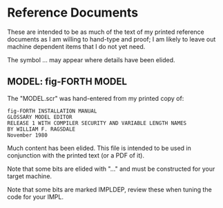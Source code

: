 # Reference Documents

These are intended to be as much of the text of my printed
reference documents as I am willing to hand-type and proof; I am
likely to leave out machine dependent items that I do not yet
need.

The symbol ... may appear where details have been elided.



## MODEL: fig-FORTH MODEL

The "MODEL.scr" was hand-entered from my printed copy of:

    fig-FORTH INSTALLATION MANUAL
    GLOSSARY MODEL EDITOR
    RELEASE 1 WITH COMPILER SECURITY AND VARIABLE LENGTH NAMES
    BY WILLIAM F. RAGSDALE
    November 1980

Much content has been elided. This file is intended to be used
in conjunction with the printed text (or a PDF of it).

Note that some bits are elided with "..." and must be
constructed for your target machine.

Note that some bits are marked IMPLDEP, review these when tuning
the code for your IMPL.
